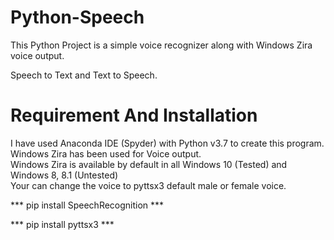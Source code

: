 # Python-Speech
  
This Python Project is a simple voice recognizer along with Windows Zira voice output.

Speech to Text and Text to Speech.

# Requirement And Installation 

I have used Anaconda IDE (Spyder) with Python v3.7 to create this program.  
Windows Zira has been used for Voice output.  
Windows Zira is available by default in all Windows 10 (Tested) and Windows 8, 8.1 (Untested)   
Your can change the voice to pyttsx3 default male or female voice.  
  
*** pip install SpeechRecognition ***  
  
*** pip install pyttsx3 ***  





